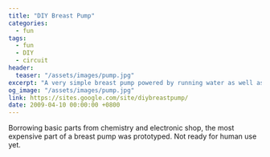 ```yaml
---
title: "DIY Breast Pump"
categories:
  - fun
tags:
  - fun
  - DIY
  - circuit
header:
  teaser: "/assets/images/pump.jpg"
excerpt: "A very simple breast pump powered by running water as well as mains electricity."
og_image: "/assets/images/pump.jpg"
link: https://sites.google.com/site/diybreastpump/
date: 2009-04-10 00:00:00 +0800
---
```

Borrowing basic parts from chemistry and electronic shop, the most expensive part of a breast pump was prototyped. Not ready for human use yet.
